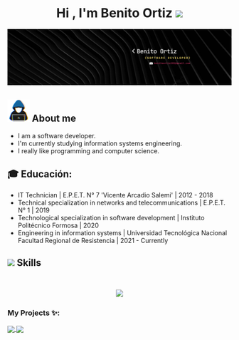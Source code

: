 
<h1 align="center"><b>Hi , I'm Benito Ortiz </b><img src="https://media.giphy.com/media/hvRJCLFzcasrR4ia7z/giphy.gif" width="35"></h1>

![ProfileBanner](https://github.com/benito281/benito281/blob/master/logo/Banner.png)

## <picture><img src = "https://github.com/0xAbdulKhalid/0xAbdulKhalid/raw/main/assets/mdImages/about_me.gif" width = 50px></picture> **About me**
- I am a software developer.
- I'm currently studying information systems engineering.
- I really like programming and computer science.

## 🎓 Educación:

- IT Technician | E.P.E.T. N° 7 'Vicente Arcadio Salemi' | 2012 - 2018
- Technical specialization in networks and telecommunications | E.P.E.T. N° 1 | 2019
- Technological specialization in software development | Instituto Politécnico Formosa | 2020
- Engineering in information systems | Universidad Tecnológica Nacional Facultad Regional de Resistencia | 2021 - Currently

## <img src="https://media2.giphy.com/media/QssGEmpkyEOhBCb7e1/giphy.gif?cid=ecf05e47a0n3gi1bfqntqmob8g9aid1oyj2wr3ds3mg700bl&rid=giphy.gif" width ="25"><b> Skills</b>
<br>

<p align="center">
<p align="center">
  <a href="https://skillicons.dev">
    <img src="https://skillicons.dev/icons?i=git,github,babel,bash,bootstrap,html,javascript,css,discord,c,php,nodejs,mysql,mongodb,postgresql,express,linkedin,linux,windows,md,npm,postman,powershell,ubuntu,vite,vscode" />
  </a>
</p>
</p>

### My Projects ✨:
  
<a href="(https://github.com/benito281/fileupload-multer-mongodb">
  <img align="center" src="https://github-readme-stats.vercel.app/api/pin/?username=benito281&repo=fileupload-multer-mongodb&theme=tokyonight" />
</a>


<a href="https://github.com/benito281/app-weather-localitie">
 <img align="center" src="https://github-readme-stats.vercel.app/api/pin/?username=benito281&repo=app-weather-localitie&theme=tokyonight" />
</a>


